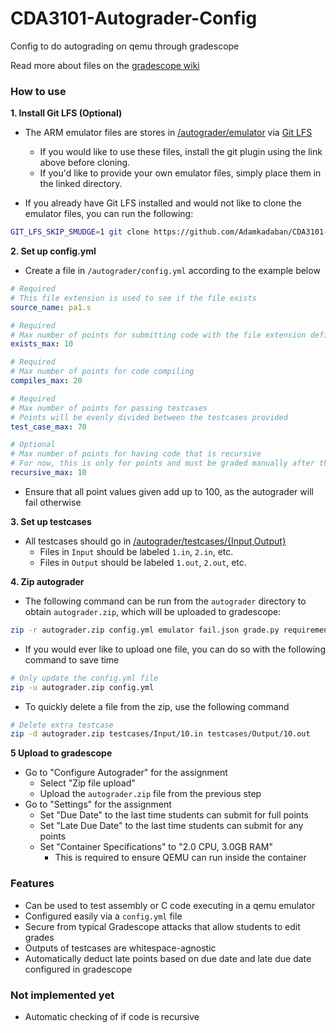 # CDA3101-Autograder-Config
Config to do autograding on qemu through gradescope

Read more about files on the [gradescope wiki](https://gradescope-autograders.readthedocs.io/en/latest/specs/)


### How to use

**1. Install Git LFS (Optional)**

- The ARM emulator files are stores in [/autograder/emulator](./autograder/emulator) via [Git LFS](https://git-lfs.com/)
    - If you would like to use these files, install the git plugin using the link above before cloning. 
    - If you'd like to provide your own emulator files, simply place them in the linked directory.

- If you already have Git LFS installed and would not like to clone the emulator files, you can run the following:

```bash
GIT_LFS_SKIP_SMUDGE=1 git clone https://github.com/Adamkadaban/CDA3101-Autograder-Config
```

**2. Set up config.yml**

- Create a file in `/autograder/config.yml` according to the example below

```yaml
# Required
# This file extension is used to see if the file exists
source_name: pa1.s

# Required
# Max number of points for submitting code with the file extension defined above
exists_max: 10

# Required
# Max number of points for code compiling
compiles_max: 20

# Required
# Max number of points for passing testcases
# Points will be evenly divided between the testcases provided
test_case_max: 70

# Optional
# Max number of points for having code that is recursive
# For now, this is only for points and must be graded manually after the autograder runs.
recursive_max: 10
```
- Ensure that all point values given add up to 100, as the autograder will fail otherwise

**3. Set up testcases**

- All testcases should go in [/autograder/testcases/{Input,Output}](./autograder/testcases)
    - Files in `Input` should be labeled `1.in`, `2.in`, etc.
    - Files in `Output` should be labeled `1.out`, `2.out`, etc.

**4. Zip autograder**

- The following command can be run from the `autograder` directory to obtain `autograder.zip`, which will be uploaded to gradescope:

```bash
zip -r autograder.zip config.yml emulator fail.json grade.py requirements.txt run_autograder setup.sh testcases timeout.json
```

- If you would ever like to upload one file, you can do so with the following command to save time

```bash
# Only update the config.yml file
zip -u autograder.zip config.yml
```

- To quickly delete a file from the zip, use the following command

```bash
# Delete extra testcase
zip -d autograder.zip testcases/Input/10.in testcases/Output/10.out
```

**5 Upload to gradescope**

- Go to "Configure Autograder" for the assignment
    - Select "Zip file upload"
    - Upload the `autograder.zip` file from the previous step
- Go to "Settings" for the assignment
    - Set "Due Date" to the last time students can submit for full points
    - Set "Late Due Date" to the last time students can submit for any points
    - Set "Container Specifications" to "2.0 CPU, 3.0GB RAM"
        - This is required to ensure QEMU can run inside the container

### Features

- Can be used to test assembly or C code executing in a qemu emulator
- Configured easily via a `config.yml` file
- Secure from typical Gradescope attacks that allow students to edit grades
- Outputs of testcases are whitespace-agnostic
- Automatically deduct late points based on due date and late due date configured in gradescope

### Not implemented yet

- Automatic checking of if code is recursive
